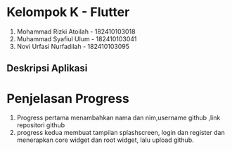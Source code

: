 # Kelompok K - Flutter

1. Mohammad Rizki Atoilah - 182410103018
2. Muhammad Syafiul Ulum  - 182410103041
3. Novi Urfasi Nurfadilah - 182410103095

## Deskripsi Aplikasi

# Penjelasan Progress
1. Progress pertama menambahkan nama dan nim,username github ,link repositori github
2. progress kedua membuat tampilan splashscreen, login dan register dan menerapkan core widget dan root widget, lalu upload github.
